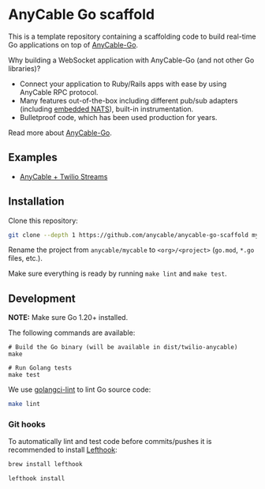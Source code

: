 # AnyCable Go scaffold

This is a template repository containing a scaffolding code to build real-time Go applications on top of [AnyCable-Go][anycable-go].

Why building a WebSocket application with AnyCable-Go (and not other Go libraries)?

- Connect your application to Ruby/Rails apps with ease by using AnyCable RPC protocol.
- Many features out-of-the-box including different pub/sub adapters (including [embedded NATS][enats]), built-in instrumentation.
- Bulletproof code, which has been used production for years.

Read more about [AnyCable-Go][anycable-docs].

## Examples

- [AnyCable + Twilio Streams](https://github.com/anycable/anycable-twilio-hanami-demo)

## Installation

Clone this repository:

```sh
git clone --depth 1 https://github.com/anycable/anycable-go-scaffold my-cable-project
```

Rename the project from `anycable/mycable` to `<org>/<project>` (`go.mod`, `*.go` files, etc.).

Make sure everything is ready by running `make lint` and `make test`.

## Development

**NOTE:** Make sure Go 1.20+ installed.

The following commands are available:

```shell
# Build the Go binary (will be available in dist/twilio-anycable)
make

# Run Golang tests
make test
```

We use [golangci-lint](https://golangci-lint.run) to lint Go source code:

```sh
make lint
```

### Git hooks

To automatically lint and test code before commits/pushes it is recommended to install [Lefthook][lefthook]:

```sh
brew install lefthook

lefthook install
```

[anycable-go]: https://github.com/anycable/anycable-go
[anycable-docs]: https://docs.anycable.io/anycable-go/getting_started
[lefthook]: https://github.com/evilmartians/lefthook
[enats]: https://docs.anycable.io/anycable-go/embedded_nats
